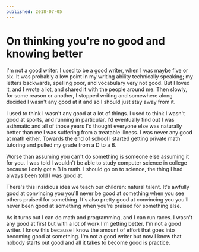 ```yaml
---
published: 2018-07-05
---
```


# On thinking you're no good and knowing better

I'm not a good writer. I used to be a good writer, when I was maybe five or six.
It was probably a low point in my writing ability technically speaking; my
letters backwards, spelling poor, and vocabulary very not good. But I loved it,
and I wrote a lot, and shared it with the people around me. Then slowly, for
some reason or another, I stopped writing and somewhere along decided I wasn't
any good at it and so I should just stay away from it.

I used to think I wasn't any good at a lot of things. I used to think I wasn't
good at sports, and running in particular. I'd eventually find out I was
asthmatic and all of those years I'd thought everyone else was naturally better
than me I was suffering from a treatable illness. I was never any good at math
either. Towards the end of school I started getting private math tutoring and
pulled my grade from a D to a B.

Worse than assuming you can't do something is someone else assuming it for you.
I was told I wouldn't be able to study computer science in college because I
only got a B in math. I should go on to science, the thing I had always been
told I was good at.

There's this insidious idea we teach our children: natural talent. It's awfully
good at convincing you you'll never be good at something when you see others
praised for something. It's also pretty good at convincing you you'll never been
good at something when you're praised for something else.

As it turns out I can do math and programming, and I can run races. I wasn't any
good at first but with a lot of work I'm getting better. I'm not a good writer.
I know this because I know the amount of effort that goes into becoming good at
something. I'm not a good writer but now I know that nobody starts out good and
all it takes to become good is practice.
